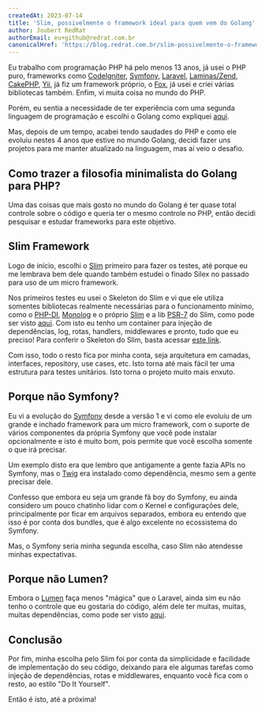 ```yaml
---
createdAt: 2023-07-14
title: 'Slim, possivelmente o framework ideal para quem vem do Golang'
author: Joubert RedRat
authorEmail: eu+github@redrat.com.br
canonicalHref: 'https://blog.redrat.com.br/slim-possivelmente-o-framework-ideal-para-quem-vem-do-golang'
---
```


Eu trabalho com programação PHP há pelo menos 13 anos, já usei o PHP puro, frameworks como [CodeIgniter](https://codeigniter.com/), [Symfony](https://symfony.com/), [Laravel](https://laravel.com/), [Laminas/Zend](https://getlaminas.org/), [CakePHP](https://cakephp.org/), [Yii](https://www.yiiframework.com/), já fiz um framework próprio, o [Fox](https://github.com/joubertredrat/fox), já usei e criei várias bibliotecas também. Enfim, vi muita coisa no mundo do PHP.

Porém, eu sentia a necessidade de ter experiência com uma segunda linguagem de programação e escolhi o Golang como expliquei [aqui](https://dev.to/joubertredrat/porque-escolhi-o-golang-como-segunda-linguagem-5b8a).

Mas, depois de um tempo, acabei tendo saudades do PHP e como ele evoluiu nestes 4 anos que estive no mundo Golang, decidi fazer uns projetos para me manter atualizado na linguagem, mas aí veio o desafio.

## Como trazer a filosofia minimalista do Golang para PHP?

Uma das coisas que mais gosto no mundo do Golang é ter quase total controle sobre o código e queria ter o mesmo controle no PHP, então decidi pesquisar e estudar frameworks para este objetivo.

## Slim Framework

Logo de início, escolhi o [Slim](https://www.slimframework.com/) primeiro para fazer os testes, até porque eu me lembrava bem dele quando também estudei o finado Silex no passado para uso de um micro framework.

Nos primeiros testes eu usei o Skeleton do Slim e vi que ele utiliza somentes bibliotecas realmente necessárias para o funcionamento mínimo, como o [PHP-DI](https://github.com/PHP-DI/PHP-DI), [Monolog](https://github.com/Seldaek/monolog) e o próprio [Slim](https://github.com/slimphp/Slim) e a lib [PSR-7](https://github.com/slimphp/Slim-Psr7) do Slim, como pode ser visto [aqui](https://github.com/slimphp/Slim-Skeleton/blob/master/composer.json#L24). Com isto eu tenho um container para injeção de dependências, log, rotas, handlers, middlewares e pronto, tudo que eu preciso! Para conferir o Skeleton do Slim, basta acessar [este link](https://github.com/slimphp/Slim-Skeleton).

Com isso, todo o resto fica por minha conta, seja arquitetura em camadas, interfaces, repository, use cases, etc. Isto torna até mais fácil ter uma estrutura para testes unitários. Isto torna o projeto muito mais enxuto.

## Porque não Symfony?

Eu vi a evolução do [Symfony](https://symfony.com/) desde a versão 1 e vi como ele evoluiu de um grande e inchado framework para um micro framework, com o suporte de vários componentes da própria Symfony que você pode instalar opcionalmente e isto é muito bom, pois permite que você escolha somente o que irá precisar.

Um exemplo disto era que lembro que antigamente a gente fazia APIs no Symfony, mas o [Twig](https://twig.symfony.com/) era instalado como dependência, mesmo sem a gente precisar dele.

Confesso que embora eu seja um grande fã boy do Symfony, eu ainda considero um pouco chatinho lidar com o Kernel e configurações dele, principalmente por ficar em arquivos separados, embora eu entendo que isso é por conta dos bundles, que é algo excelente no ecossistema do Symfony.

Mas, o Symfony seria minha segunda escolha, caso Slim não atendesse minhas expectativas.

## Porque não Lumen?

Embora o [Lumen](https://lumen.laravel.com/) faça menos "mágica" que o Laravel, ainda sim eu não tenho o controle que eu gostaria do código, além dele ter muitas, muitas, muitas dependências, como pode ser visto [aqui](https://github.com/laravel/lumen-framework/blob/9.x/composer.json#L17).

## Conclusão

Por fim, minha escolha pelo Slim foi por conta da simplicidade e facilidade de implementação do seu código, deixando para ele algumas tarefas como injeção de dependências, rotas e middlewares, enquanto você fica com o resto, ao estilo "Do It Yourself".

Então é isto, até a próxima!
